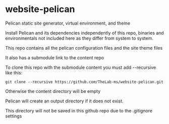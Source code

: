 # website-pelican
Pelican static site generator, virtual environment, and theme

Install Pelican and its dependencies independently of this repo, binaries and environmentals not included here as they differ from system to system.

This repo contains all the pelican configuration files and the site theme files

It also has a submodule link to the content repo

To clone this repo with the submodule content you must add --recursive like this:

```
git clone --recursive https://github.com/TheLab-ms/website-pelican.git
```

Otherwise the content directory will be empty

Pelican will create an output directory if it does not exist.

This directory will not be saved in this github repo due to the .gitignore settings


